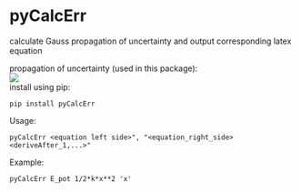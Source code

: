 # pyCalcErr
calculate Gauss propagation of uncertainty and output corresponding latex equation

propagation of uncertainty (used in this package):
<br/>
<img src="https://latex.codecogs.com/gif.latex?s_f%20=%20\sqrt{%20\left(\frac{\partial%20f}{\partial%20x}\right)^2%20s_x^2%20+%20\left(\frac{\partial%20f}{\partial%20y}%20\right)^2%20s_y^2%20+%20\left(\frac{\partial%20f}{\partial%20z}%20\right)^2%20s_z^2%20+%20\cdots}" /> 
<br/>
install using pip:

```
pip install pyCalcErr
```
Usage:
```
pyCalcErr <equation left side>", "<equation_right_side> <deriveAfter_1,...>"
```

Example: 
```
pyCalcErr E_pot 1/2*k*x**2 'x'
```


